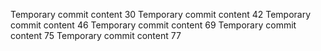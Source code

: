 Temporary commit content 30
Temporary commit content 42
Temporary commit content 46
Temporary commit content 69
Temporary commit content 75
Temporary commit content 77
